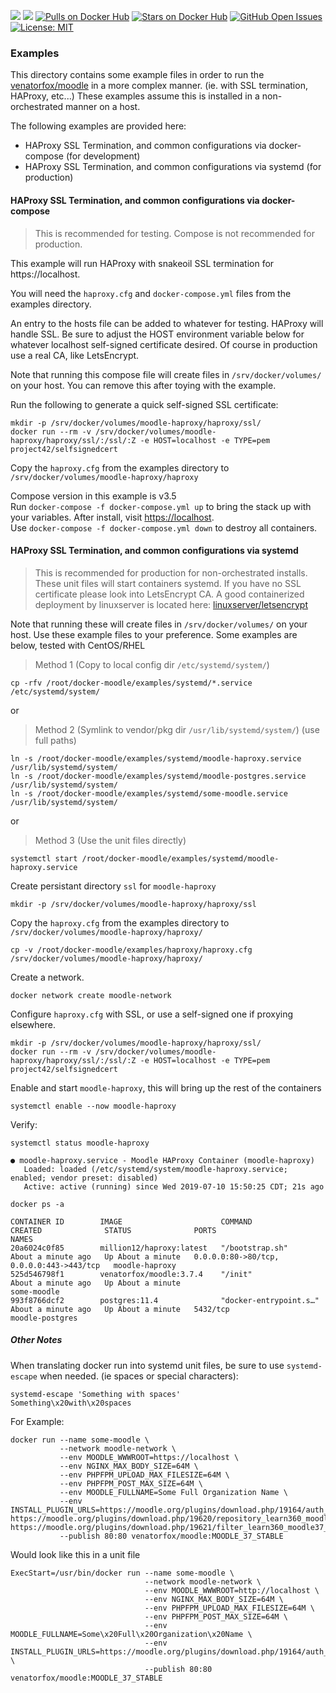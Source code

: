 [![](https://images.microbadger.com/badges/version/venatorfox/moodle:MOODLE_37_STABLE.svg)](http://git.moodle.org/gw?p=moodle.git;a=tree;hb=refs/heads/MOODLE_37_STABLE "MOODLE_37_STABLE") [![](https://images.microbadger.com/badges/image/venatorfox/moodle:MOODLE_37_STABLE.svg)](https://microbadger.com/images/venatorfox/moodle "View image metadata on MicroBadger") [![Pulls on Docker Hub](https://img.shields.io/docker/pulls/venatorfox/moodle.svg)](https://hub.docker.com/r/venatorfox/moodle)  [![Stars on Docker Hub](https://img.shields.io/docker/stars/venatorfox/moodle.svg)](https://hub.docker.com/r/venatorfox/moodle) [![GitHub Open Issues](https://img.shields.io/github/issues/Venator-Fox/docker-moodle.svg)](https://github.com/Venator-Fox/docker-moodle/issues) [![License: MIT](https://img.shields.io/badge/License-MIT-yellow.svg)](https://opensource.org/licenses/MIT)

### Examples

This directory contains some example files in order to run the [venatorfox/moodle](https://hub.docker.com/r/venatorfox/moodle/) in a more complex manner. (ie. with SSL termination, HAProxy, etc...) These examples assume this is installed in a non-orchestrated manner on a host.

The following examples are provided here:   
- HAProxy SSL Termination, and common configurations via docker-compose (for development)  
- HAProxy SSL Termination, and common configurations via systemd (for production)

#### HAProxy SSL Termination, and common configurations via docker-compose  
> This is recommended for testing. Compose is not recommended for production.

This example will run HAProxy with snakeoil SSL termination for https://localhost.

You will need the `haproxy.cfg` and `docker-compose.yml` files from the examples directory.

An entry to the hosts file can be added to whatever for testing. HAProxy will handle SSL.
Be sure to adjust the HOST environment variable below for whatever localhost self-signed certificate desired.
Of course in production use a real CA, like LetsEncrypt.

Note that running this compose file will create files in `/srv/docker/volumes/` on your host.
You can remove this after toying with the example.

Run the following to generate a quick self-signed SSL certificate:

~~~
mkdir -p /srv/docker/volumes/moodle-haproxy/haproxy/ssl/
docker run --rm -v /srv/docker/volumes/moodle-haproxy/haproxy/ssl/:/ssl/:Z -e HOST=localhost -e TYPE=pem project42/selfsignedcert
~~~

Copy the `haproxy.cfg` from the examples directory to `/srv/docker/volumes/moodle-haproxy/haproxy`

Compose version in this example is v3.5  
Run `docker-compose -f docker-compose.yml up` to bring the stack up with your variables.
After install, visit [https://localhost](https://localhost).  
Use `docker-compose -f docker-compose.yml down` to destroy all containers.

#### HAProxy SSL Termination, and common configurations via systemd  
> This is recommended for production for non-orchestrated installs. These unit files will start containers systemd. If you have no SSL certificate please look into LetsEncrypt CA. A good containerized deployment by linuxserver is located here: [linuxserver/letsencrypt](https://hub.docker.com/r/linuxserver/letsencrypt/)

Note that running these will create files in `/srv/docker/volumes/` on your host. Use these example files to your preference. Some examples are below, tested with CentOS/RHEL

> Method 1 (Copy to local config dir `/etc/systemd/system/`)
>
~~~
cp -rfv /root/docker-moodle/examples/systemd/*.service /etc/systemd/system/
~~~

or

> Method 2 (Symlink to vendor/pkg dir `/usr/lib/systemd/system/`) (use full paths)
>
```console
ln -s /root/docker-moodle/examples/systemd/moodle-haproxy.service /usr/lib/systemd/system/
ln -s /root/docker-moodle/examples/systemd/moodle-postgres.service /usr/lib/systemd/system/
ln -s /root/docker-moodle/examples/systemd/some-moodle.service /usr/lib/systemd/system/
```

or

> Method 3 (Use the unit files directly)
>
```console
systemctl start /root/docker-moodle/examples/systemd/moodle-haproxy.service
```

Create persistant directory `ssl` for `moodle-haproxy`

~~~
mkdir -p /srv/docker/volumes/moodle-haproxy/haproxy/ssl
~~~

Copy the `haproxy.cfg` from the examples directory to `/srv/docker/volumes/moodle-haproxy/haproxy/`

~~~
cp -v /root/docker-moodle/examples/haproxy/haproxy.cfg /srv/docker/volumes/moodle-haproxy/haproxy/
~~~

Create a network. 

~~~
docker network create moodle-network
~~~

Configure `haproxy.cfg` with SSL, or use a self-signed one if proxying elsewhere.

~~~
mkdir -p /srv/docker/volumes/moodle-haproxy/haproxy/ssl/
docker run --rm -v /srv/docker/volumes/moodle-haproxy/haproxy/ssl/:/ssl/:Z -e HOST=localhost -e TYPE=pem project42/selfsignedcert
~~~

Enable and start `moodle-haproxy`, this will bring up the rest of the containers

~~~
systemctl enable --now moodle-haproxy
~~~

Verify:

~~~
systemctl status moodle-haproxy

● moodle-haproxy.service - Moodle HAProxy Container (moodle-haproxy)
   Loaded: loaded (/etc/systemd/system/moodle-haproxy.service; enabled; vendor preset: disabled)
   Active: active (running) since Wed 2019-07-10 15:50:25 CDT; 21s ago
~~~

~~~
docker ps -a

CONTAINER ID        IMAGE                      COMMAND                  CREATED              STATUS              PORTS                                      NAMES
20a6024c0f85        million12/haproxy:latest   "/bootstrap.sh"          About a minute ago   Up About a minute   0.0.0.0:80->80/tcp, 0.0.0.0:443->443/tcp   moodle-haproxy
525d546798f1        venatorfox/moodle:3.7.4    "/init"                  About a minute ago   Up About a minute                                              some-moodle
993f8766dcf2        postgres:11.4              "docker-entrypoint.s…"   About a minute ago   Up About a minute   5432/tcp                                   moodle-postgres
~~~

##### Other Notes

When translating docker run into systemd unit files, be sure to use `systemd-escape` when needed. (ie spaces or special characters):

~~~
systemd-escape 'Something with spaces'
Something\x20with\x20spaces
~~~

For Example:

~~~
docker run --name some-moodle \
           --network moodle-network \
           --env MOODLE_WWWROOT=https://localhost \
           --env NGINX_MAX_BODY_SIZE=64M \
           --env PHPFPM_UPLOAD_MAX_FILESIZE=64M \
           --env PHPFPM_POST_MAX_SIZE=64M \
           --env MOODLE_FULLNAME=Some Full Organization Name \
           --env INSTALL_PLUGIN_URLS=https://moodle.org/plugins/download.php/19164/auth_saml2_moodle35_2019022100.zip https://moodle.org/plugins/download.php/19620/repository_learn360_moodle37_2018110800.zip https://moodle.org/plugins/download.php/19621/filter_learn360_moodle37_2018110800.zip
           --publish 80:80 venatorfox/moodle:MOODLE_37_STABLE
~~~

Would look like this in a unit file

~~~
ExecStart=/usr/bin/docker run --name some-moodle \
                              --network moodle-network \
                              --env MOODLE_WWWROOT=http://localhost \
                              --env NGINX_MAX_BODY_SIZE=64M \
                              --env PHPFPM_UPLOAD_MAX_FILESIZE=64M \
                              --env PHPFPM_POST_MAX_SIZE=64M \
                              --env MOODLE_FULLNAME=Some\x20Full\x20Organization\x20Name \
                              --env INSTALL_PLUGIN_URLS=https://moodle.org/plugins/download.php/19164/auth_saml2_moodle35_2019022100.zip\x20https://moodle.org/plugins/download.php/19620/repository_learn360_moodle37_2018110800.zip\x20https://moodle.org/plugins/download.php/19621/filter_learn360_moodle37_2018110800.zip \
                              --publish 80:80 venatorfox/moodle:MOODLE_37_STABLE
~~~
